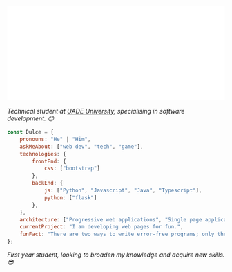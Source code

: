 <img src="https://github.com/DulceDev/DulceDev/blob/main/svg.svg">

<p><em>Technical student at <a href="https://www.uade.edu.ar">UADE University</a>, specialising in software development. 😊</br>
</em></p>

```javascript
const Dulce = {
    pronouns: "He" | "Him",
    askMeAbout: ["web dev", "tech", "game"],
    technologies: {
        frontEnd: {
            css: ["bootstrap"]
        },
        backEnd: {
            js: ["Python", "Javascript", "Java", "Typescript"],
            python: ["flask"]
        },
    },
    architecture: ["Progressive web applications", "Single page applications"],
    currentProject: "I am developing web pages for fun.",
    funFact: "There are two ways to write error-free programs; only the third one works"
};
```
<p><em>First year student, looking to broaden my knowledge and acquire new skills. 😎</em></p>
